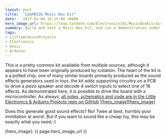 ```yaml
---
layout: post
title:  "LEAP#226 Music Box Kit"
date:   2017-01-04 19:15:00 +0800
hero_image_url: https://leap.tardate.com/Electronics101/MusicBoxKit/assets/MusicBoxKit_build.jpg
summary: Build and test a Music Box kit, and run a demonstration under Arduino control
tags:
- LittleArduinoProjects
- Electronics
- music
- Arduino
---
```


This is a pretty common kit available from multiple sources, although it appears to have been originally produced by icstation.
The heart of the kit is a a potted chip, one of many similar boards primarily produced as the sound effects generators used in toys.
the kit adds supporting circuitry on a PCB to drive a piezo speaker and decode 4 switch inputs to select one of 16 effects.
As demonstrated here, it is possible to drive the board with a microcontroller.
As always, [all notes, schematics and code are in the Little Electronics & Arduino Projects repo on GitHub][project]
[![hero_image][hero_image]][project]

Does this generate good sound effects? No! Twee at best, horribly poor immitation at worst.
But if you want to sound like a cheap toy, this may be exactly what you need;-)


[leap]: http://leap.tardate.com
[project]: https://github.com/tardate/LittleArduinoProjects/tree/master/Electronics101/MusicBoxKit
[hero_image]: {{ page.hero_image_url }}
